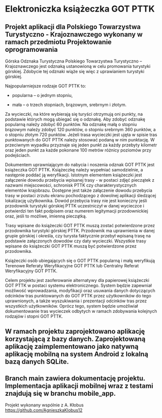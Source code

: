 # Elektroniczka książeczka GOT PTTK
Projekt aplikacji dla Polskiego Towarzystwa Turystyczno - Krajoznawczego wykonany w ramach przedmiotu Projektowanie oprogramowania
-
Górska Odznaka Turystyczna Polskiego Towarzystwa Turystyczno – Krajoznawczego jest odznaką ustanowioną w celu promowania turystyki górskiej. Zdobycie tej odznaki wiąże się więc z uprawianiem turystyki górskiej.

Najpopularniejsze rodzaje GOT PTTK to:

- popularna – o jednym stopniu,

- mała – o trzech stopniach, brązowym, srebrnym i złotym.

Za wycieczki, na które wybierają się turyści otrzymują oni punkty, na podstawie których mogą ubiegać się o odznakę. Aby zdobyć odznakę popularną należy zdobyć 60 punktów. Na odznakę małą o stopniu brązowym należy zdobyć 120 punktów, o stopniu srebrnym 360 punktów, a o stopniu złotym 720 punktów. Jeżeli trasa wycieczki jest ujęta w spisie tras punktowanych do GOT PTTK należy stosować podaną w nim punktację. W przeciwnym wypadku przyznaje się jeden punkt za każdy przebyty kilometr oraz jeden punkt za każde pokonane 100 metrów różnicy poziomów przy podejściach.

Dokumentem uprawniającym do nabycia i noszenia odznak GOT PTTK jest książeczka GOT PTTK. Książeczkę należy wypełniać samodzielnie, a następnie poddać ją weryfikacji. Istotnym elementem książeczki jest załączenie dowodu przebycia wpisanej trasy - w postaci zdjęć pieczątek z nazwami miejscowości, schronisk PTTK czy charakterystycznych elementów krajobrazu. Dostępne jest także załączenie dowodu przebycia trasy w postaci zrzutu ekranu pochodzącego z dowolnej aplikacji śledzącej lokalizację użytkownika. Dowód przebycia trasy nie jest konieczny jeśli przodownik turystyki górskiej PTTK uczestniczył w danej wycieczce i potwierdzi ten fakt podpisem oraz numerem legitymacji przodownickiej oraz, jeśli to możliwe, imienną pieczątką.

Trasy wpisane do książeczki GOT PTTK muszą zostać potwierdzone przez przodownika turystyki górskiej PTTK. Przodownik ma uprawnienia w danej grupie górskiej i określa, czy turysta faktycznie przebył wpisaną trasę na podstawie załączonych dowodów czy daty wycieczki. Wszystkie trasy wpisane do książeczki GOT PTTK muszą być potwierdzone przez przodownika.

Książeczki osób ubiegających się o GOT PTTK popularną i małą weryfikują Terenowe Referaty Weryfikacyjne GOT PTTK lub Centralny Referat Weryfikacyjny GOT PTTK.

Celem projektu jest zaoferowanie alternatywy dla papierowej książeczki GOT PTTK w postaci systemu elektronicznego. System będzie zapewniał możliwość wprowadzania, modyfikacji oraz usuwania danych dotyczących odcinków tras punktowanych do GOT PTTK przez użytkowników do tego uprawnionych, a także wyszukiwania i prezentacji odcinków tras przez wszystkich użytkowników. Oprócz tego, system będzie umożliwiał dokumentowanie tras wycieczek odbytych w ramach zdobywania kolejnych rodzajów i stopni GOT PTTK.

W ramach projektu zaprojektowano aplikację korzystającą z bazy danych. Zaprojektowaną aplikację zaimplementowano jako natywną aplikację mobilną na system Android z lokalną bazą danych SQLite.
-
Branch main zawiera dokumentację projektu. Implementacja aplikacji mobilnej wraz z testami znajdują się w branchu mobile_app.
-
Projekt wykonany wspólnie z A. Kłobus https://github.com/AgnieszkaKlobus12
